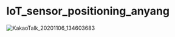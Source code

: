 # IoT_sensor_positioning_anyang

![KakaoTalk_20201106_134603683](https://github.com/YooYerin/[IoT_sensor_positioning_anyang]/blob/master/images/KakaoTalk_20201106_134603683.jpg?raw=true)
